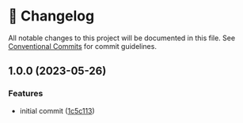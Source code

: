 <!-- markdownlint-disable --><!-- textlint-disable -->

# 📓 Changelog

All notable changes to this project will be documented in this file. See
[Conventional Commits](https://conventionalcommits.org) for commit guidelines.

## 1.0.0 (2023-05-26)

### Features

- initial commit ([1c5c113](https://github.com/mariuslundgard/fake-sanity-client/commit/1c5c113f8d0bfce286e0d90fd256f3cddcb1f02f))
